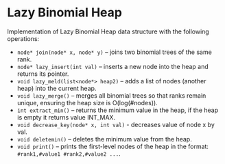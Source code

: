 # Lazy Binomial Heap
Implementation of Lazy Binomial Heap data structure with the following operations:
- `node* join(node* x, node* y)` – joins two binomial trees of the same rank.
- `node* lazy_insert(int val)` – inserts a new node into the heap and returns its pointer.
- `void lazy_meld(list<node*> heap2)` – adds a list of nodes (another heap) into the current heap.
- `void lazy_merge()` – merges all binomial trees so that ranks remain unique, ensuring the heap size is O(log(#nodes)).
- `int extract_min()` – returns the minimum value in the heap, if the heap is empty it returns value INT_MAX.
- `void decrease_key(node* x, int val)` - decreases value of node x by val.
- `void deletemin()` – deletes the minimum value from the heap.
- `void print()` – prints the first-level nodes of the heap in the format: `#rank1,#value1 #rank2,#value2 ...`.